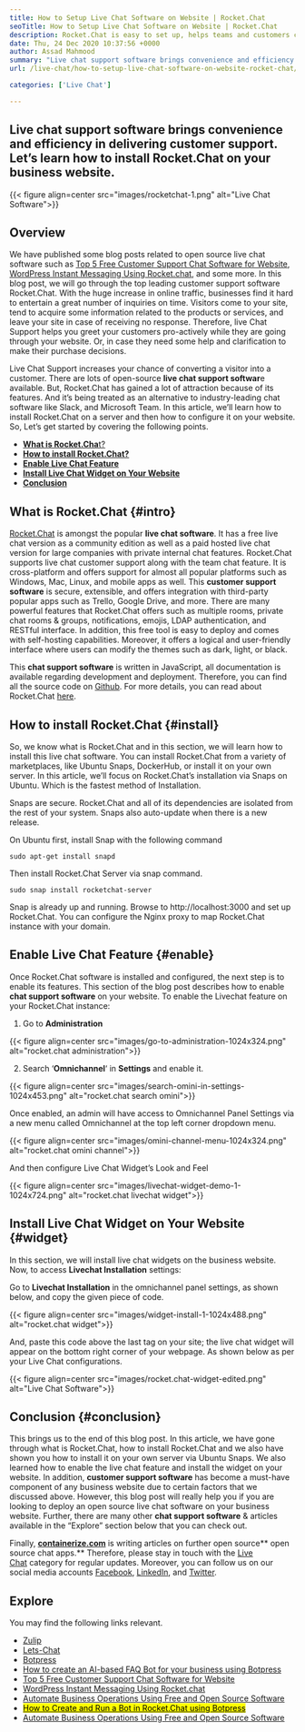 ```yaml
---
title: How to Setup Live Chat Software on Website | Rocket.Chat
seoTitle: How to Setup Live Chat Software on Website | Rocket.Chat
description: Rocket.Chat is easy to set up, helps teams and customers communicate efficiently. This Live Chat Software is open-source, cross-platform, and self-hosted.
date: Thu, 24 Dec 2020 10:37:56 +0000
author: Assad Mahmood
summary: "Live chat support software brings convenience and efficiency in delivering customer support. Let's learn how to install Rocket.Chat on your business website."
url: /live-chat/how-to-setup-live-chat-software-on-website-rocket-chat/

categories: ['Live Chat']

---
```

## Live chat support software brings convenience and efficiency in delivering customer support. Let’s learn how to install Rocket.Chat on your business website.

{{< figure align=center src="images/rocketchat-1.png" alt="Live Chat Software">}}  

## Overview

We have published some blog posts related to open source live chat software such as [Top 5 Free Customer Support Chat Software for Website][1], [WordPress Instant Messaging Using Rocket.chat][2], and some more. In this blog post, we will go through the top leading customer support software Rocket.Chat. With the huge increase in online traffic, businesses find it hard to entertain a great number of inquiries on time. Visitors come to your site, tend to acquire some information related to the products or services, and leave your site in case of receiving no response. Therefore, live Chat Support helps you greet your customers pro-actively while they are going through your website. Or, in case they need some help and clarification to make their purchase decisions.

Live Chat Support increases your chance of converting a visitor into a customer. There are lots of open-source **live chat support softwar**e available. But, Rocket.Chat has gained a lot of attraction because of its features. And it’s being treated as an alternative to industry-leading chat software like Slack, and Microsoft Team. In this article, we’ll learn how to install Rocket.Chat on a server and then how to configure it on your website. So, Let’s get started by covering the following points.

  * [**What is Rocket.Cha**t?][3]
  * **[How to install Rocket.Chat?][4]**
  * **[Enable Live Chat Feature][5]**
  * **[Install Live Chat Widget on Your Website][6]**
  * **[Conclusion][7]**

## What is Rocket.Chat {#intro}

[Rocket.Chat][8] is amongst the popular **live chat software**. It has a free live chat version as a community edition as well as a paid hosted live chat version for large companies with private internal chat features. Rocket.Chat supports live chat customer support along with the team chat feature. It is cross-platform and offers support for almost all popular platforms such as Windows, Mac, Linux, and mobile apps as well. This **customer support software** is secure, extensible, and offers integration with third-party popular apps such as Trello, Google Drive, and more. There are many powerful features that Rocket.Chat offers such as multiple rooms, private chat rooms & groups, notifications, emojis, LDAP authentication, and RESTful interface. In addition, this free tool is easy to deploy and comes with self-hosting capabilities. Moreover, it offers a logical and user-friendly interface where users can modify the themes such as dark, light, or black. 

This **chat support software** is written in JavaScript, all documentation is available regarding development and deployment. Therefore, you can find all the source code on [Github][9]. For more details, you can read about Rocket.Chat [here][10].

## How to install Rocket.Chat {#install}

So, we know what is Rocket.Chat and in this section, we will learn how to install this live chat software. You can install Rocket.Chat from a variety of marketplaces, like Ubuntu Snaps, DockerHub, or install it on your own server. In this article, we’ll focus on Rocket.Chat’s installation via Snaps on Ubuntu. Which is the fastest method of Installation.

Snaps are secure. Rocket.Chat and all of its dependencies are isolated from the rest of your system. Snaps also auto-update when there is a new release.

On Ubuntu first, install Snap with the following command


```
sudo apt-get install snapd
```


Then install Rocket.Chat Server via snap command.


```
sudo snap install rocketchat-server
```


Snap is already up and running. Browse to http://localhost:3000 and set up Rocket.Chat. You can configure the Nginx proxy to map Rocket.Chat instance with your domain.

## Enable Live Chat Feature {#enable}

Once Rocket.Chat software is installed and configured, the next step is to enable its features. This section of the blog post describes how to enable **chat support software** on your website. To enable the Livechat feature on your Rocket.Chat instance:

1. Go to **Administration**

{{< figure align=center src="images/go-to-administration-1024x324.png" alt="rocket.chat administration">}}  

2. Search ‘**Omnichannel**‘ in **Settings** and enable it.

{{< figure align=center src="images/search-omini-in-settings-1024x453.png" alt="rocket.chat search omini">}}  

Once enabled, an admin will have access to Omnichannel Panel Settings via a new menu called Omnichannel at the top left corner dropdown menu.

{{< figure align=center src="images/omini-channel-menu-1024x324.png" alt="rocket.chat omini channel">}}  

And then configure Live Chat Widget’s Look and Feel 

{{< figure align=center src="images/livechat-widget-demo-1-1024x724.png" alt="rocket.chat livechat widget">}}  

## **Install Live Chat Widget on Your Website** {#widget}

In this section, we will install live chat widgets on the business website. Now, to access **Livechat Installation** settings:

Go to **Livechat Installation** in the omnichannel panel settings, as shown below, and copy the given piece of code.

{{< figure align=center src="images/widget-install-1-1024x488.png" alt="rocket.chat widget">}}  

And, paste this code above the last tag on your site; the live chat widget will appear on the bottom right corner of your webpage. As shown below as per your Live Chat configurations.

<div class="wp-block-image is-style-default">
  {{< figure align=center src="images/rocket.chat-widget-edited.png" alt="Live Chat Software">}}
</div>

## Conclusion {#conclusion}

This brings us to the end of this blog post. In this article, we have gone through what is Rocket.Chat, how to install Rocket.Chat and we also have shown you how to install it on your own server via Ubuntu Snaps. We also learned how to enable the live chat feature and install the widget on your website. In addition, **customer support software** has become a must-have component of any business website due to certain factors that we discussed above. However, this blog post will really help you if you are looking to deploy an open source live chat software on your business website. Further, there are many other **chat support software** & articles available in the “Explore” section below that you can check out.

Finally, [**containerize.com**][11] is writing articles on further open source** open source chat apps.** Therefore, please stay in touch with the [Live Chat][12] category for regular updates. Moreover, you can follow us on our social media accounts [Facebook][13], [LinkedIn][14], and [Twitter][15].

## Explore

You may find the following links relevant.

  * [Zulip][16]
  * [Lets-Chat][17]
  * [Botpress][18]
  * [How to create an AI-based FAQ Bot for your business using Botpress][19]
  * [Top 5 Free Customer Support Chat Software for Website][1]
  * [WordPress Instant Messaging Using Rocket.chat][2]
  * [Automate Business Operations Using Free and Open Source Software][20]
  * [<mark>How to Create and Run a Bot in Rocket.Chat using Botpress</mark>][21]
  * [Automate Business Operations Using Free and Open Source Software][20]

 [1]: https://blog.containerize.com/2020/10/05/top-5-free-customer-support-chat-software-for-website/
 [2]: https://blog.containerize.com/2020/10/15/instantly-communicate-with-customers-using-wordpress-and-rocket.chat/
 [3]: #intro
 [4]: #install
 [5]: #enable
 [6]: #widget
 [7]: #conclusion
 [8]: https://products.containerize.com/live-chat/rocketchat/
 [9]: https://github.com/RocketChat/Rocket.Chat
 [10]: https://products.containerize.com/live-chat/rocketchat
 [11]: https://www.containerize.com/
 [12]: https://products.containerize.com/live-chat/
 [13]: https://web.facebook.com/containerize
 [14]: https://www.linkedin.com/company/containerize/
 [15]: https://twitter.com/containerize_co
 [16]: https://products.containerize.com/live-chat/zulip/
 [17]: https://products.containerize.com/live-chat/lets-chat/
 [18]: https://products.containerize.com/live-chat/botpress/
 [19]: https://blog.containerize.com/2021/01/01/how-to-create-an-ai-based-faq-bot-for-your-business-using-botpress/
 [20]: https://blog.containerize.com/2020/08/27/automate-business-operations-using-open-source-software/
 [21]: https://blog.containerize.com/2020/10/25/how-to-create-and-run-a-bot-in-rocket.chat-using-botpress/
